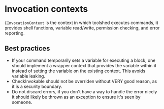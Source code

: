# Invocation contexts
`IInvocationContext` is the context in which toolshed executes commands, it provides shell functions, variable read/write, permission checking, and error reporting.

## Best practices
- If your command temporarily sets a variable for executing a block, one should implement a wrapper context that provides the variable within it instead of setting the variable on the existing context. This avoids variable leaking.
- CheckInvokable should not be overriden without VERY good reason, as it is a security boundary.
- Do not discard errors, if you don't have a way to handle the error nicely it should likely be thrown as an exception to ensure it's seen by someone.